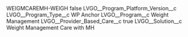 <?xml version="1.0" encoding="UTF-8"?>
<CustomMetadata xmlns="http://soap.sforce.com/2006/04/metadata" xmlns:xsi="http://www.w3.org/2001/XMLSchema-instance" xmlns:xsd="http://www.w3.org/2001/XMLSchema">
    <label>WEIGMCAREMH-WEIGH</label>
    <protected>false</protected>
    <values>
        <field>LVGO__Program_Platform_Version__c</field>
        <value xsi:nil="true"/>
    </values>
    <values>
        <field>LVGO__Program_Type__c</field>
        <value xsi:type="xsd:string">WP Anchor</value>
    </values>
    <values>
        <field>LVGO__Program__c</field>
        <value xsi:type="xsd:string">Weight Management</value>
    </values>
    <values>
        <field>LVGO__Provider_Based_Care__c</field>
        <value xsi:type="xsd:boolean">true</value>
    </values>
    <values>
        <field>LVGO__Solution__c</field>
        <value xsi:type="xsd:string">Weight Management Care with MH</value>
    </values>
</CustomMetadata>
